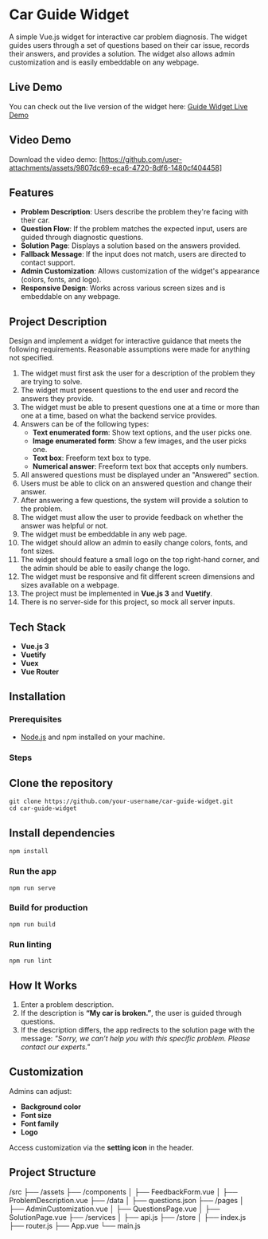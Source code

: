 # Car Guide Widget

A simple Vue.js widget for interactive car problem diagnosis. The widget guides users through a set of questions based on their car issue, records their answers, and provides a solution. The widget also allows admin customization and is easily embeddable on any webpage.

## Live Demo

You can check out the live version of the widget here: [Guide Widget Live Demo](https://guide-widget.vercel.app/)

## Video Demo

Download the video demo: [https://github.com/user-attachments/assets/9807dc69-eca6-4720-8df6-1480cf404458]




## Features

- **Problem Description**: Users describe the problem they're facing with their car.
- **Question Flow**: If the problem matches the expected input, users are guided through diagnostic questions.
- **Solution Page**: Displays a solution based on the answers provided.
- **Fallback Message**: If the input does not match, users are directed to contact support.
- **Admin Customization**: Allows customization of the widget's appearance (colors, fonts, and logo).
- **Responsive Design**: Works across various screen sizes and is embeddable on any webpage.

## Project Description

Design and implement a widget for interactive guidance that meets the following requirements. Reasonable assumptions were made for anything not specified.

1. The widget must first ask the user for a description of the problem they are trying to solve.
2. The widget must present questions to the end user and record the answers they provide.
3. The widget must be able to present questions one at a time or more than one at a time, based on what the backend service provides.
4. Answers can be of the following types:
   - **Text enumerated form**: Show text options, and the user picks one.
   - **Image enumerated form**: Show a few images, and the user picks one.
   - **Text box**: Freeform text box to type.
   - **Numerical answer**: Freeform text box that accepts only numbers.
5. All answered questions must be displayed under an "Answered" section.
6. Users must be able to click on an answered question and change their answer.
7. After answering a few questions, the system will provide a solution to the problem.
8. The widget must allow the user to provide feedback on whether the answer was helpful or not.
9. The widget must be embeddable in any web page.
10. The widget should allow an admin to easily change colors, fonts, and font sizes.
11. The widget should feature a small logo on the top right-hand corner, and the admin should be able to easily change the logo.
12. The widget must be responsive and fit different screen dimensions and sizes available on a webpage.
13. The project must be implemented in **Vue.js 3** and **Vuetify**.
14. There is no server-side for this project, so mock all server inputs.

## Tech Stack

- **Vue.js 3**
- **Vuetify**
- **Vuex**
- **Vue Router**

## Installation

### Prerequisites

- [Node.js](https://nodejs.org/) and npm installed on your machine.

### Steps

## Clone the repository

```
git clone https://github.com/your-username/car-guide-widget.git
cd car-guide-widget
```

## Install dependencies

```
npm install
```

### Run the app

```
npm run serve
```

### Build for production

```
npm run build
```

### Run linting

```
npm run lint
```

## How It Works

1. Enter a problem description.
2. If the description is **“My car is broken.”**, the user is guided through questions.
3. If the description differs, the app redirects to the solution page with the message:
   _"Sorry, we can’t help you with this specific problem. Please contact our experts."_

## Customization

Admins can adjust:

- **Background color**
- **Font size**
- **Font family**
- **Logo**

Access customization via the **setting icon** in the header.

## Project Structure

/src
├── /assets
├── /components
│ ├── FeedbackForm.vue
│ ├── ProblemDescription.vue
├── /data
│ ├── questions.json
├── /pages
│ ├── AdminCustomization.vue
│ ├── QuestionsPage.vue
│ ├── SolutionPage.vue
├── /services
│ ├── api.js
├── /store
│ ├── index.js
├── router.js
├── App.vue
└── main.js
